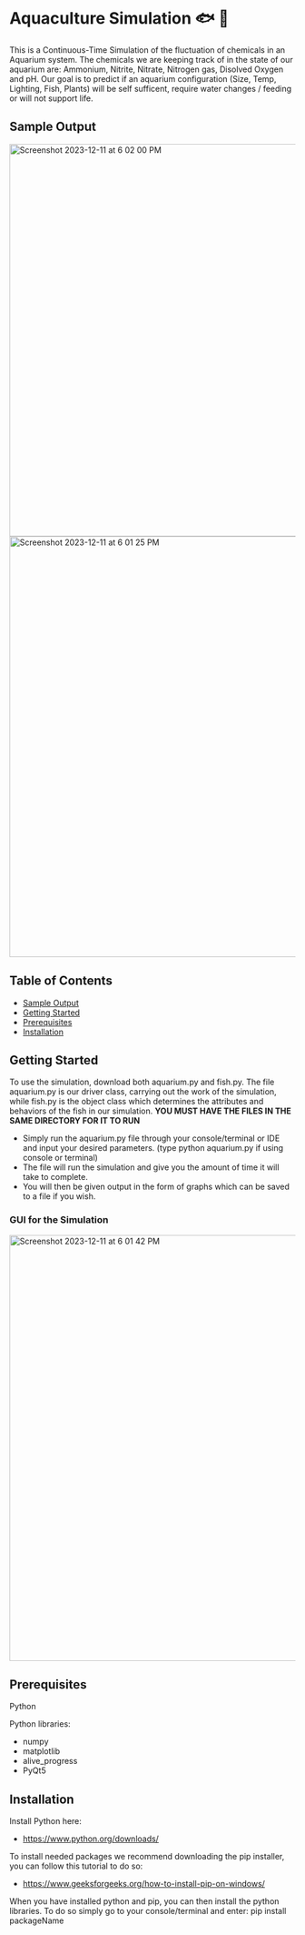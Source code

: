 # Aquaculture Simulation :fish: :seedling:

This is a Continuous-Time Simulation of the fluctuation of chemicals in an Aquarium system. The chemicals we are keeping track of in the state of our aquarium are: Ammonium, Nitrite, Nitrate, Nitrogen gas, Disolved Oxygen and pH. Our goal is to predict if an aquarium configuration (Size, Temp, Lighting, Fish, Plants) will be self sufficent, require water changes / feeding or will not support life. 

## Sample Output

<img width="690" alt="Screenshot 2023-12-11 at 6 02 00 PM" src="https://github.com/jacobsinclair/Aquaculture/assets/134180713/9688f011-9b32-4d30-8bcb-4e51e1d3cb7e">

<img width="740" alt="Screenshot 2023-12-11 at 6 01 25 PM" src="https://github.com/jacobsinclair/Aquaculture/assets/134180713/540ff688-6cbf-4423-b9af-afe47659c27e">


## Table of Contents
- [Sample Output](#sample-output)
- [Getting Started](#getting-started)
- [Prerequisites](#prerequisites)
- [Installation](#installation)

## Getting Started
To use the simulation, download both aquarium.py and fish.py.
The file aquarium.py is our driver class, carrying out the work of the simulation, 
while fish.py is the object class which determines the attributes and behaviors of the fish
in our simulation. **YOU MUST HAVE THE FILES IN THE SAME DIRECTORY FOR IT TO RUN**

* Simply run the aquarium.py file through your console/terminal or IDE
  and input your desired parameters. (type python aquarium.py if using console or terminal)
* The file will run the simulation and give you the amount of time it will take to complete.
* You will then be given output in the form of graphs which can be saved to a file if you wish.

<h3>GUI for the Simulation</h3>

<img width="749" alt="Screenshot 2023-12-11 at 6 01 42 PM" src="https://github.com/jacobsinclair/Aquaculture/assets/134180713/5676aa01-3db5-4d2c-8b68-452db053d965">

## Prerequisites

Python

Python libraries:
* numpy
* matplotlib
* alive_progress
* PyQt5

## Installation

Install Python here:
* https://www.python.org/downloads/

To install needed packages we recommend downloading the pip installer, 
you can follow this tutorial to do so:
* https://www.geeksforgeeks.org/how-to-install-pip-on-windows/

When you have installed python and pip, you can then install the python libraries. 
To do so simply go to your console/terminal and enter: pip install packageName
